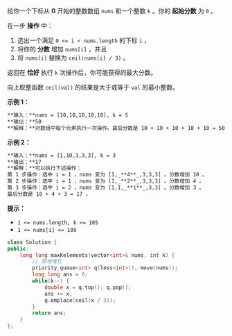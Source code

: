 给你一个下标从 **0** 开始的整数数组 `nums` 和一个整数 `k` 。你的 **起始分数** 为 `0` 。

在一步 **操作** 中：

1. 选出一个满足 `0 <= i < nums.length` 的下标 `i` ，
2. 将你的 **分数** 增加 `nums[i]` ，并且
3. 将 `nums[i]` 替换为 `ceil(nums[i] / 3)` 。

返回在 **恰好** 执行 `k` 次操作后，你可能获得的最大分数。

向上取整函数 `ceil(val)` 的结果是大于或等于 `val` 的最小整数。

**示例 1：**

```txt
**输入：**nums = [10,10,10,10,10], k = 5
**输出：**50
**解释：**对数组中每个元素执行一次操作。最后分数是 10 + 10 + 10 + 10 + 10 = 50 。
```

**示例 2：**

```txt
**输入：**nums = [1,10,3,3,3], k = 3
**输出：**17
**解释：**可以执行下述操作：
第 1 步操作：选中 i = 1 ，nums 变为 [1,_**4**_,3,3,3] 。分数增加 10 。
第 2 步操作：选中 i = 1 ，nums 变为 [1,_**2**_,3,3,3] 。分数增加 4 。
第 3 步操作：选中 i = 2 ，nums 变为 [1,1,_**1**_,3,3] 。分数增加 3 。
最后分数是 10 + 4 + 3 = 17 。
```

**提示：**

- `1 <= nums.length, k <= 105`
- `1 <= nums[i] <= 109`

```c++
class Solution {
public:
    long long maxKelements(vector<int>& nums, int k) {
	    // 原地堆化
        priority_queue<int> q(less<int>(), move(nums));
        long long ans = 0;
        while(k--) {
            double x = q.top(); q.pop();
            ans += x;
            q.emplace(ceil(x / 3));
        }
        return ans;
    }
};
```
